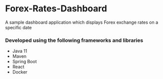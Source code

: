 # Forex-Rates-Dashboard
A sample dashboard application which displays Forex exchange rates on a specific date

### Developed using the following frameworks and libraries
* Java 11
* Maven
* Spring Boot
* React
* Docker
